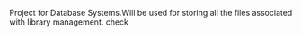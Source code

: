 Project for Database Systems.Will be used for storing all the files associated with library management.
check